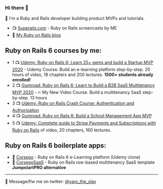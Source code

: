 ### Hi there 👋

🧐 I'm a Ruby and Rails developer building product MVPs and tutorials.

* 📺 [Superails.com](http://youtube.com/supeRails) - Ruby on Rails screencasts by ME
* 📕 [My Ruby on Rails blog](https://blog.corsego.com)

## Ruby on Rails 6 courses by me:

* 1 📺 [Udemy: Ruby on Rails 6: Learn 25+ gems and build a Startup MVP 2020](https://www.udemy.com/course/2519558/?referralCode=4721E9D437DEE1734159) - Udemy Course. Build an e-learning platform step-by-step. 20 hours of video, 18 chapters and 200 lectures. **1500+ students already enrolled!**
* 2 📺 [Gumroad: Ruby on Rails 6: Learn to Build a B2B SaaS Multitenancy MVP 2020](https://gumroad.com/l/ror6saas) - 🔥 My New Video Course. Build a multitenancy SaaS step-by-step. 13 hours 
* 3 📺 [Udemy: Ruby on Rails Crash Course: Authentication and Authorization](https://www.udemy.com/course/ruby-on-rails-authentication-authorization-mvp/?referralCode=109A287566701D9AF3CC)
* 4 📺 [Gumroad: Ruby on Rails 6: Build a School Management App MVP](https://gumroad.com/l/rorschool)
* 5 📺 [Udemy: Complete guide to Stripe Payments and Subscriptions with Ruby on Rails](https://www.udemy.com/course/complete-guide-to-payments-with-ruby-on-rails-stripe-api/?referralCode=41A5A2FC554CFE261894)
of video, 20 chapters, 160 lectures.

## Ruby on Rails 6 boilerplate apps:

* 💾 [Corsego](https://corsego.com) - Ruby on Rails 6 e-Learning platform (Udemy clone)
* 💾 [CorsegoSaaS](https://saas.corsego.com) - Ruby on Rails row-based multitenancy SaaS template **JumpstartPRO alternative**

****

💬 Message/flw me on twitter: [@yaro_the_slav](https://twitter.com/yarotheslav)
